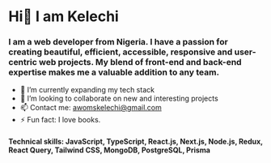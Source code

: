 # Hi👋 I am Kelechi

### I am a web developer from Nigeria. I have a passion for creating beautiful, efficient, accessible, responsive and user-centric web projects. My blend of front-end and back-end expertise makes me a valuable addition to any team.


- 🔭 I’m currently expanding my tech stack
- 👯 I’m looking to collaborate on new and interesting projects
- 📫 Contact me: awomskelechi@gmail.com
- ⚡ Fun fact: I love books. 

#### Technical skills: JavaScript, TypeScript, React.js, Next.js, Node.js, Redux, React Query, Tailwind CSS, MongoDB, PostgreSQL, Prisma
